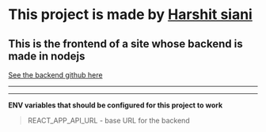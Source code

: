 # This project is made by [Harshit siani](harshitsaini.com)

## This is the frontend of a site whose backend is made in nodejs

[See the backend github here](https://github.com/harshit-saini/gsa-backend-node)

---

---

**ENV variables that should be configured for this project to work**

> REACT_APP_API_URL - base URL for the backend
